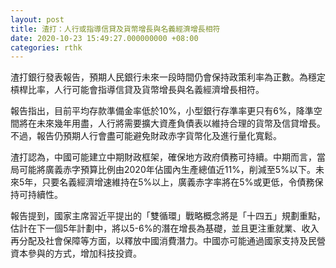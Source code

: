 ```yaml
---
layout: post
title: 渣打：人行或指導信貸及貨幣增長與名義經濟增長相符
date: 2020-10-23 15:49:27.000000000 +08:00
categories: rthk
---
```


渣打銀行發表報告，預期人民銀行未來一段時間仍會保持政策利率為正數。為穩定槓桿比率，人行可能會指導信貸及貨幣增長與名義經濟增長相符。

報告指出，目前平均存款準備金率低於10%，小型銀行存準率更只有6%，降準空間將在未來幾年用盡，人行將需要擴大資產負債表以維持合理的貨幣及信貸增長。不過，報告仍預期人行會盡可能避免財政赤字貨幣化及進行量化寬鬆。

渣打認為，中國可能建立中期財政框架，確保地方政府債務可持續。中期而言，當局可能將廣義赤字預算比例由2020年佔國內生產總值近11%，削減至5%以下。未來5年，只要名義經濟增速維持在5%以上，廣義赤字率將在5%或更低，令債務保持可持續性。

報告提到，國家主席習近平提出的「雙循環」戰略概念將是「十四五」規劃重點，估計在下一個5年計劃中，將以5-6%的潛在增長為基礎，並且更注重就業、收入再分配及社會保障等方面，以釋放中國消費潛力。中國亦可能通過國家支持及民營資本參與的方式，增加科技投資。
